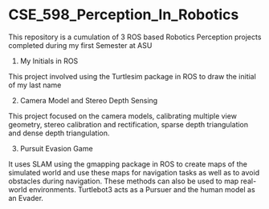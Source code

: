 # CSE_598_Perception_In_Robotics
This repository is a cumulation of 3 ROS based Robotics Perception projects completed during my first Semester at ASU

1. My Initials in ROS

This project involved using the Turtlesim package in ROS to draw the initial of my last name

2. Camera Model and Stereo Depth Sensing

This project focused on the camera models, calibrating multiple view geometry, stereo calibration and rectification, sparse depth triangulation and dense depth triangulation.

3. Pursuit Evasion Game

It uses SLAM using the gmapping package in ROS to create maps of the simulated world and use these maps for navigation tasks as well as to avoid obstacles during navigation. These methods can also be used to map real-world environments. Turtlebot3 acts as a Pursuer and the human model as an Evader.
